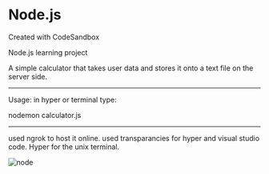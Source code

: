 # Node.js
Created with CodeSandbox


Node.js learning project

A simple calculator that takes user data and stores it onto a text file on the server side. 


____________________________
Usage:
in hyper or terminal type:

nodemon calculator.js
____________________________


used ngrok to host it online.
used transparancies for hyper and visual studio code. 
Hyper for the unix terminal.

![node](https://user-images.githubusercontent.com/30242600/79674092-fa7c5900-81ad-11ea-935c-646be4fab13c.jpg)
